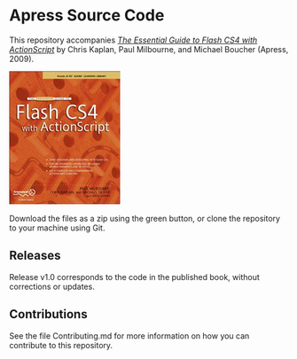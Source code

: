 # Apress Source Code

This repository accompanies [*The Essential Guide to Flash CS4 with ActionScript*](http://www.apress.com/9781430218111) by Chris Kaplan, Paul Milbourne, and Michael Boucher (Apress, 2009).

![Cover image](9781430218111.jpg)

Download the files as a zip using the green button, or clone the repository to your machine using Git.

## Releases

Release v1.0 corresponds to the code in the published book, without corrections or updates.

## Contributions

See the file Contributing.md for more information on how you can contribute to this repository.
